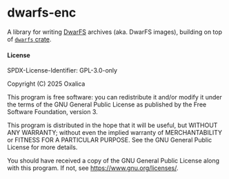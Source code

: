 # dwarfs-enc

A library for writing [DwarFS][dwarfs] archives (aka. DwarFS images),
building on top of [`dwarfs` crate][dwarfs-rs].

[dwarfs]: https://github.com/mhx/dwarfs
[dwarfs-rs]: https://crates.io/crates/dwarfs

#### License

SPDX-License-Identifier: GPL-3.0-only

Copyright (C) 2025 Oxalica

This program is free software: you can redistribute it and/or modify it under the terms of the GNU General Public License as published by the Free Software Foundation, version 3.

This program is distributed in the hope that it will be useful, but WITHOUT ANY WARRANTY; without even the implied warranty of MERCHANTABILITY or FITNESS FOR A PARTICULAR PURPOSE. See the GNU General Public License for more details.

You should have received a copy of the GNU General Public License along with this program. If not, see <https://www.gnu.org/licenses/>. 
